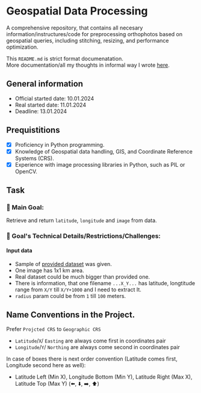 # Geospatial Data Processing
A comprehensive repository, that contains all necesary information/instructures/code for preprocessing orthophotos based on geospatial queries, including stitching, resizing, and performance optimization.

This `README.md` is strict format documenatation.  
More documentation/all my thoughts in informal way I wrote [here](./docs/INFORMAL-README.md).
## General information
- Official started date: 10.01.2024
- Real started date: 11.01.2024
- Deadline: 13.01.2024

## Prequistitions

- [X] Proficiency in Python programming.
- [X] Knowledge of Geospatial data handling, GIS, and Coordinate Reference Systems (CRS).
- [X] Experience with image processing libraries in Python, such as PIL or OpenCV.

## Task

### 🚀 Main Goal: 
Retrieve and return `latitude`, `longitude` and `image` from data.

### 📜 Goal's Technical Details/Restrictions/Challenges:

#### Input data
- Sample of [provided dataset](https://drive.usercontent.google.com/download?id=140PpLsdnVOQVIp5ia9jT_yvqtcWtF8Gj&export=download&confirm=t&uuid=483b1776-4e25-4976-9837-b498c823754a) was given. 
- One image has 1x1 km area.
- Real dataset could be much bigger than provided one.
- There is information, that one filename `...X_Y...` has latitude, longtitude range from `X/Y` till `X/Y+1000` and I need to extract It.
- `radius` param could be from `1` till `100` meters.

## Name Conventions in the Project.

Prefer `Projcted CRS` to `Geographic CRS`
- `Latitude`/`X`/ `Easting` are always come first in coordinates pair
- `Longitude`/`Y`/ `Northing` are always come second in coordinates pair 

In case of boxes there is next order convention (Latitude comes first, Longitude second here as well):
- Latitude Left (Min X), Longitude Bottom (Min Y), Latitude Right (Max X), Latitude Top (Max Y) (⬅️, ⬇️, ➡️, ⬆️)